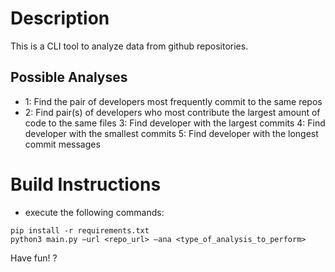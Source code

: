 # Description
This is a CLI tool to analyze data from github repositories.
## Possible Analyses
- 1: Find the pair of developers most frequently commit to the same repos
- 2: Find pair(s) of developers who most contribute the largest amount of code to the same files 
  3: Find developer with the largest commits
  4: Find developer with the smallest commits
  5: Find developer with the longest commit messages
# Build Instructions
- execute the following commands:
```
pip install -r requirements.txt
python3 main.py —url <repo_url> —ana <type_of_analysis_to_perform>
```

Have fun! ?